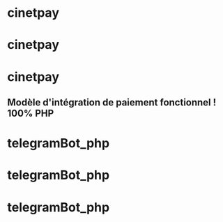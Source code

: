 ﻿# cinetpay
# cinetpay
# cinetpay
## Modèle d'intégration de paiement fonctionnel ! 100% PHP
# telegramBot_php
# telegramBot_php
# telegramBot_php

